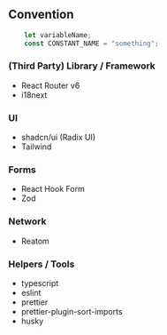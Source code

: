 ## Convention
```js 
    let variableName; 
    const CONSTANT_NAME = "something";
```

### (Third Party) Library / Framework
* React Router v6
* i18next

### UI
* shadcn/ui (Radix UI)
* Tailwind

### Forms
* React Hook Form
* Zod

### Network
* Reatom

### Helpers / Tools
* typescript
* eslint
* prettier
* prettier-plugin-sort-imports
* husky
